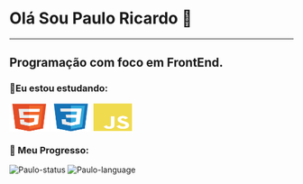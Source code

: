 ### <h1>Olá Sou Paulo Ricardo 👋 </h1>
<hr/>
<h2>Programação com foco em FrontEnd.</h2>

 <h3>🧠Eu estou estudando:</h3>
<div style="display: inline_block">
  <img align="center" alt="Paulo-HTML" height="50" width="70" src="https://raw.githubusercontent.com/devicons/devicon/master/icons/html5/html5-original.svg">
  <img align="center" alt="Paulo-CSS" height="50" width="70" src="https://raw.githubusercontent.com/devicons/devicon/master/icons/css3/css3-original.svg">
    <img align="center" alt="Paulo-Js" height="50" width="70" src="https://raw.githubusercontent.com/devicons/devicon/master/icons/javascript/javascript-plain.svg">
 </div> 
<h3>🦾 Meu Progresso:</h3>
<div>
<img height="180em" alt="Paulo-status"  src= "https://github-readme-stats.vercel.app/api?username=prmergu&show_icons=true&theme=dark">
<img height="180em"alt="Paulo-language"  src= "https://github-readme-stats.vercel.app/api/top-langs/?username=prmergu&hide=typescript,glsl&theme=dark">
</div> 




<!--
**prmergu/prmergu** is a ✨ _special_ ✨ repository because its `README.md` (this file) appears on your GitHub profile.

Here are some ideas to get you started:

- 🔭 I’m currently working on ...
- 🌱 I’m currently learning ...
- 👯 I’m looking to collaborate on ...
- 🤔 I’m looking for help with ...
- 💬 Ask me about ...
- 📫 How to reach me: ...
- 😄 Pronouns: ...
- ⚡ Fun fact: ...
-->
